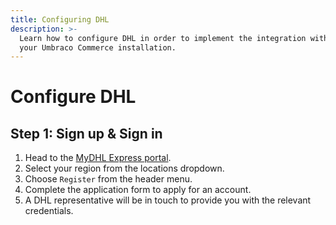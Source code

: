 ```yaml
---
title: Configuring DHL
description: >-
  Learn how to configure DHL in order to implement the integration with
  your Umbraco Commerce installation.
---
```


# Configure DHL

## Step 1: Sign up & Sign in

1. Head to the [MyDHL Express portal](https://mydhl.express.dhl).
2. Select your region from the locations dropdown.
3. Choose `Register` from the header menu.
4. Complete the application form to apply for an account.
5. A DHL representative will be in touch to provide you with the relevant credentials.